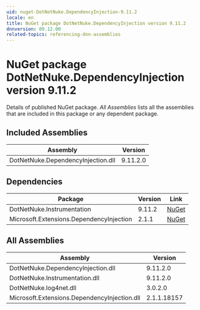 ```yaml
---
uid: nuget-DotNetNuke.DependencyInjection-9.11.2
locale: en
title: NuGet package DotNetNuke.DependencyInjection version 9.11.2
dnnversion: 09.12.00
related-topics: referencing-dnn-assemblies
---
```


# NuGet package DotNetNuke.DependencyInjection version 9.11.2
Details of published NuGet package.
*All Assemblies* lists all the assemblies that are included in this package or any dependent package.

## Included Assemblies

|Assembly|Version|
|---|---|
|DotNetNuke.DependencyInjection.dll|9.11.2.0|

## Dependencies

|Package|Version|Link|
|---|---|---|
|DotNetNuke.Instrumentation|9.11.2|[NuGet](https://www.nuget.org/packages/DotNetNuke.Instrumentation/9.11.2)|
|Microsoft.Extensions.DependencyInjection|2.1.1|[NuGet](https://www.nuget.org/packages/Microsoft.Extensions.DependencyInjection/2.1.1)|

## All Assemblies

|Assembly|Version|
|---|---|
|DotNetNuke.DependencyInjection.dll|9.11.2.0|
|DotNetNuke.Instrumentation.dll|9.11.2.0|
|DotNetNuke.log4net.dll|3.0.2.0|
|Microsoft.Extensions.DependencyInjection.dll|2.1.1.18157|

